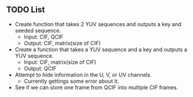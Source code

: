 ## TODO List
* Create function that takes 2 YUV sequences and outputs a key and seeded sequence.
  * Input: CIF, QCIF
  * Output: CIF, matrix(size of CIF)
* Create a function that takes a YUV sequence and a key and outputs a YUV sequence.
  * Input: CIF, matrix(size of CIF)
  * Output: QCIF
* Attempt to hide information in the U, V, or UV channels.
  * Currently gettings some error about it.
* See if we can store one frame from QCIF into multiple CIF frames.
